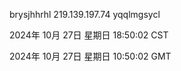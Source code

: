 brysjhhrhl 219.139.197.74 yqqlmgsycl

2024年 10月 27日 星期日 18:50:02 CST

2024年 10月 27日 星期日 10:50:02 GMT
